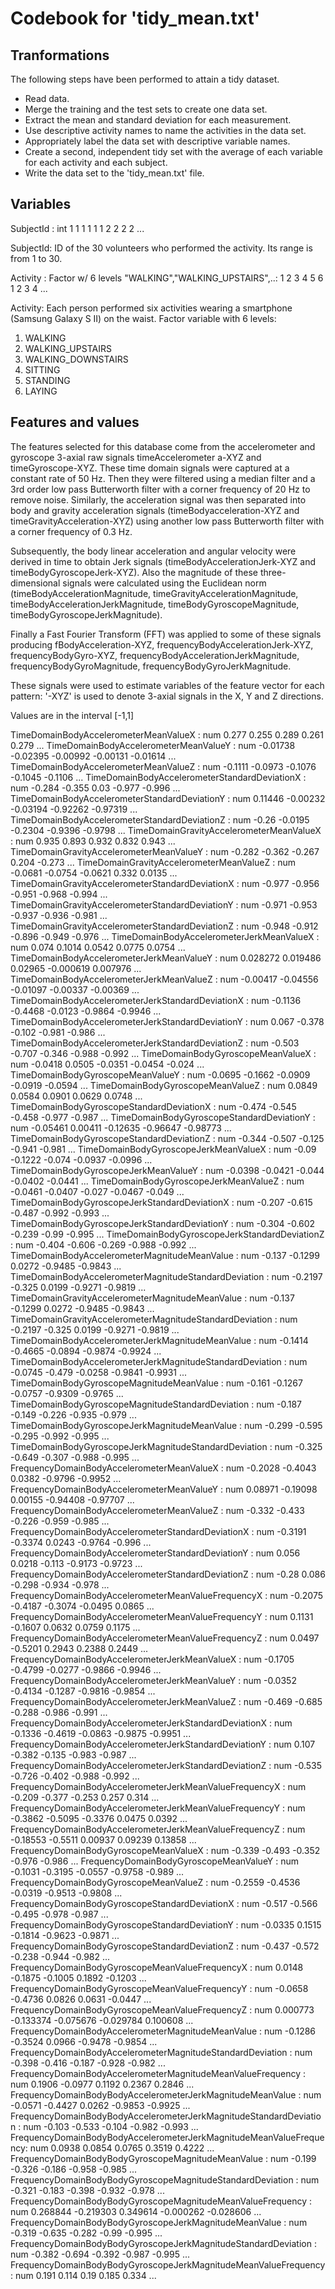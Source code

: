 # Codebook for 'tidy_mean.txt'


## Tranformations

The following steps have been performed to attain a tidy dataset. 

- Read data.
- Merge the training and the test sets to create one data set.
- Extract the mean and standard deviation for each measurement.
- Use descriptive activity names to name the activities in the data set.
- Appropriately label the data set with descriptive variable names.
- Create a second, independent tidy set with the average of each variable for each activity and each subject.
- Write the data set to the 'tidy_mean.txt' file.


## Variables

SubjectId                                                          : int  1 1 1 1 1 1 2 2 2 2 ...

SubjectId: ID of the 30 volunteers who performed the activity. Its range is from 1 to 30.


Activity                                                           : Factor w/ 6 levels "WALKING","WALKING_UPSTAIRS",..: 1 2 3 4 5 6 1 2 3 4 ...

Activity: Each person performed six activities wearing a smartphone (Samsung Galaxy S II) on the waist. Factor variable with 6 levels:
1. WALKING
2. WALKING_UPSTAIRS
3. WALKING_DOWNSTAIRS
4. SITTING
5. STANDING
6. LAYING


## Features and values

The features selected for this database come from the accelerometer and gyroscope 3-axial raw signals timeAccelerometer a-XYZ and timeGyroscope-XYZ. These time domain signals were captured at a constant rate of 50 Hz. Then they were filtered using a median filter and a 3rd order low pass Butterworth filter with a corner frequency of 20 Hz to remove noise. Similarly, the acceleration signal was then separated into body and gravity acceleration signals (timeBodyacceleration-XYZ and timeGravityAcceleration-XYZ) using another low pass Butterworth filter with a corner frequency of 0.3 Hz.

Subsequently, the body linear acceleration and angular velocity were derived in time to obtain Jerk signals (timeBodyAccelerationJerk-XYZ and timeBodyGyroscopeJerk-XYZ). Also the magnitude of these three-dimensional signals were calculated using the Euclidean norm (timeBodyAccelerationMagnitude, timeGravityAccelerationMagnitude, timeBodyAccelerationJerkMagnitude, timeBodyGyroscopeMagnitude, timeBodyGyroscopeJerkMagnitude).

Finally a Fast Fourier Transform (FFT) was applied to some of these signals producing fBodyAcceleration-XYZ, frequencyBodyAccelerationJerk-XYZ, frequencyBodyGyro-XYZ, frequencyBodyAccelerationJerkMagnitude, frequencyBodyGyroMagnitude, frequencyBodyGyroJerkMagnitude.

These signals were used to estimate variables of the feature vector for each pattern:
'-XYZ' is used to denote 3-axial signals in the X, Y and Z directions.

Values are in the interval [-1,1]

  
  TimeDomainBodyAccelerometerMeanValueX                              : num  0.277 0.255 0.289 0.261 0.279 ...
  TimeDomainBodyAccelerometerMeanValueY                              : num  -0.01738 -0.02395 -0.00992 -0.00131 -0.01614 ...
  TimeDomainBodyAccelerometerMeanValueZ                              : num  -0.1111 -0.0973 -0.1076 -0.1045 -0.1106 ...
  TimeDomainBodyAccelerometerStandardDeviationX                      : num  -0.284 -0.355 0.03 -0.977 -0.996 ...
  TimeDomainBodyAccelerometerStandardDeviationY                      : num  0.11446 -0.00232 -0.03194 -0.92262 -0.97319 ...
  TimeDomainBodyAccelerometerStandardDeviationZ                      : num  -0.26 -0.0195 -0.2304 -0.9396 -0.9798 ...
  TimeDomainGravityAccelerometerMeanValueX                           : num  0.935 0.893 0.932 0.832 0.943 ...
  TimeDomainGravityAccelerometerMeanValueY                           : num  -0.282 -0.362 -0.267 0.204 -0.273 ...
  TimeDomainGravityAccelerometerMeanValueZ                           : num  -0.0681 -0.0754 -0.0621 0.332 0.0135 ...
  TimeDomainGravityAccelerometerStandardDeviationX                   : num  -0.977 -0.956 -0.951 -0.968 -0.994 ...
  TimeDomainGravityAccelerometerStandardDeviationY                   : num  -0.971 -0.953 -0.937 -0.936 -0.981 ...
  TimeDomainGravityAccelerometerStandardDeviationZ                   : num  -0.948 -0.912 -0.896 -0.949 -0.976 ...
  TimeDomainBodyAccelerometerJerkMeanValueX                          : num  0.074 0.1014 0.0542 0.0775 0.0754 ...
  TimeDomainBodyAccelerometerJerkMeanValueY                          : num  0.028272 0.019486 0.02965 -0.000619 0.007976 ...
  TimeDomainBodyAccelerometerJerkMeanValueZ                          : num  -0.00417 -0.04556 -0.01097 -0.00337 -0.00369 ...
  TimeDomainBodyAccelerometerJerkStandardDeviationX                  : num  -0.1136 -0.4468 -0.0123 -0.9864 -0.9946 ...
  TimeDomainBodyAccelerometerJerkStandardDeviationY                  : num  0.067 -0.378 -0.102 -0.981 -0.986 ...
  TimeDomainBodyAccelerometerJerkStandardDeviationZ                  : num  -0.503 -0.707 -0.346 -0.988 -0.992 ...
  TimeDomainBodyGyroscopeMeanValueX                                  : num  -0.0418 0.0505 -0.0351 -0.0454 -0.024 ...
  TimeDomainBodyGyroscopeMeanValueY                                  : num  -0.0695 -0.1662 -0.0909 -0.0919 -0.0594 ...
  TimeDomainBodyGyroscopeMeanValueZ                                  : num  0.0849 0.0584 0.0901 0.0629 0.0748 ...
  TimeDomainBodyGyroscopeStandardDeviationX                          : num  -0.474 -0.545 -0.458 -0.977 -0.987 ...
  TimeDomainBodyGyroscopeStandardDeviationY                          : num  -0.05461 0.00411 -0.12635 -0.96647 -0.98773 ...
  TimeDomainBodyGyroscopeStandardDeviationZ                          : num  -0.344 -0.507 -0.125 -0.941 -0.981 ...
  TimeDomainBodyGyroscopeJerkMeanValueX                              : num  -0.09 -0.1222 -0.074 -0.0937 -0.0996 ...
  TimeDomainBodyGyroscopeJerkMeanValueY                              : num  -0.0398 -0.0421 -0.044 -0.0402 -0.0441 ...
  TimeDomainBodyGyroscopeJerkMeanValueZ                              : num  -0.0461 -0.0407 -0.027 -0.0467 -0.049 ...
  TimeDomainBodyGyroscopeJerkStandardDeviationX                      : num  -0.207 -0.615 -0.487 -0.992 -0.993 ...
  TimeDomainBodyGyroscopeJerkStandardDeviationY                      : num  -0.304 -0.602 -0.239 -0.99 -0.995 ...
  TimeDomainBodyGyroscopeJerkStandardDeviationZ                      : num  -0.404 -0.606 -0.269 -0.988 -0.992 ...
  TimeDomainBodyAccelerometerMagnitudeMeanValue                      : num  -0.137 -0.1299 0.0272 -0.9485 -0.9843 ...
  TimeDomainBodyAccelerometerMagnitudeStandardDeviation              : num  -0.2197 -0.325 0.0199 -0.9271 -0.9819 ...
  TimeDomainGravityAccelerometerMagnitudeMeanValue                   : num  -0.137 -0.1299 0.0272 -0.9485 -0.9843 ...
  TimeDomainGravityAccelerometerMagnitudeStandardDeviation           : num  -0.2197 -0.325 0.0199 -0.9271 -0.9819 ...
  TimeDomainBodyAccelerometerJerkMagnitudeMeanValue                  : num  -0.1414 -0.4665 -0.0894 -0.9874 -0.9924 ...
  TimeDomainBodyAccelerometerJerkMagnitudeStandardDeviation          : num  -0.0745 -0.479 -0.0258 -0.9841 -0.9931 ...
  TimeDomainBodyGyroscopeMagnitudeMeanValue                          : num  -0.161 -0.1267 -0.0757 -0.9309 -0.9765 ...
  TimeDomainBodyGyroscopeMagnitudeStandardDeviation                  : num  -0.187 -0.149 -0.226 -0.935 -0.979 ...
  TimeDomainBodyGyroscopeJerkMagnitudeMeanValue                      : num  -0.299 -0.595 -0.295 -0.992 -0.995 ...
  TimeDomainBodyGyroscopeJerkMagnitudeStandardDeviation              : num  -0.325 -0.649 -0.307 -0.988 -0.995 ...
  FrequencyDomainBodyAccelerometerMeanValueX                         : num  -0.2028 -0.4043 0.0382 -0.9796 -0.9952 ...
  FrequencyDomainBodyAccelerometerMeanValueY                         : num  0.08971 -0.19098 0.00155 -0.94408 -0.97707 ...
  FrequencyDomainBodyAccelerometerMeanValueZ                         : num  -0.332 -0.433 -0.226 -0.959 -0.985 ...
  FrequencyDomainBodyAccelerometerStandardDeviationX                 : num  -0.3191 -0.3374 0.0243 -0.9764 -0.996 ...
  FrequencyDomainBodyAccelerometerStandardDeviationY                 : num  0.056 0.0218 -0.113 -0.9173 -0.9723 ...
  FrequencyDomainBodyAccelerometerStandardDeviationZ                 : num  -0.28 0.086 -0.298 -0.934 -0.978 ...
  FrequencyDomainBodyAccelerometerMeanValueFrequencyX                : num  -0.2075 -0.4187 -0.3074 -0.0495 0.0865 ...
  FrequencyDomainBodyAccelerometerMeanValueFrequencyY                : num  0.1131 -0.1607 0.0632 0.0759 0.1175 ...
  FrequencyDomainBodyAccelerometerMeanValueFrequencyZ                : num  0.0497 -0.5201 0.2943 0.2388 0.2449 ...
  FrequencyDomainBodyAccelerometerJerkMeanValueX                     : num  -0.1705 -0.4799 -0.0277 -0.9866 -0.9946 ...
  FrequencyDomainBodyAccelerometerJerkMeanValueY                     : num  -0.0352 -0.4134 -0.1287 -0.9816 -0.9854 ...
  FrequencyDomainBodyAccelerometerJerkMeanValueZ                     : num  -0.469 -0.685 -0.288 -0.986 -0.991 ...
  FrequencyDomainBodyAccelerometerJerkStandardDeviationX             : num  -0.1336 -0.4619 -0.0863 -0.9875 -0.9951 ...
  FrequencyDomainBodyAccelerometerJerkStandardDeviationY             : num  0.107 -0.382 -0.135 -0.983 -0.987 ...
  FrequencyDomainBodyAccelerometerJerkStandardDeviationZ             : num  -0.535 -0.726 -0.402 -0.988 -0.992 ...
  FrequencyDomainBodyAccelerometerJerkMeanValueFrequencyX            : num  -0.209 -0.377 -0.253 0.257 0.314 ...
  FrequencyDomainBodyAccelerometerJerkMeanValueFrequencyY            : num  -0.3862 -0.5095 -0.3376 0.0475 0.0392 ...
  FrequencyDomainBodyAccelerometerJerkMeanValueFrequencyZ            : num  -0.18553 -0.5511 0.00937 0.09239 0.13858 ...
  FrequencyDomainBodyGyroscopeMeanValueX                             : num  -0.339 -0.493 -0.352 -0.976 -0.986 ...
  FrequencyDomainBodyGyroscopeMeanValueY                             : num  -0.1031 -0.3195 -0.0557 -0.9758 -0.989 ...
  FrequencyDomainBodyGyroscopeMeanValueZ                             : num  -0.2559 -0.4536 -0.0319 -0.9513 -0.9808 ...
  FrequencyDomainBodyGyroscopeStandardDeviationX                     : num  -0.517 -0.566 -0.495 -0.978 -0.987 ...
  FrequencyDomainBodyGyroscopeStandardDeviationY                     : num  -0.0335 0.1515 -0.1814 -0.9623 -0.9871 ...
  FrequencyDomainBodyGyroscopeStandardDeviationZ                     : num  -0.437 -0.572 -0.238 -0.944 -0.982 ...
  FrequencyDomainBodyGyroscopeMeanValueFrequencyX                    : num  0.0148 -0.1875 -0.1005 0.1892 -0.1203 ...
  FrequencyDomainBodyGyroscopeMeanValueFrequencyY                    : num  -0.0658 -0.4736 0.0826 0.0631 -0.0447 ...
  FrequencyDomainBodyGyroscopeMeanValueFrequencyZ                    : num  0.000773 -0.133374 -0.075676 -0.029784 0.100608 ...
  FrequencyDomainBodyAccelerometerMagnitudeMeanValue                 : num  -0.1286 -0.3524 0.0966 -0.9478 -0.9854 ...
  FrequencyDomainBodyAccelerometerMagnitudeStandardDeviation         : num  -0.398 -0.416 -0.187 -0.928 -0.982 ...
  FrequencyDomainBodyAccelerometerMagnitudeMeanValueFrequency        : num  0.1906 -0.0977 0.1192 0.2367 0.2846 ...
  FrequencyDomainBodyBodyAccelerometerJerkMagnitudeMeanValue         : num  -0.0571 -0.4427 0.0262 -0.9853 -0.9925 ...
  FrequencyDomainBodyBodyAccelerometerJerkMagnitudeStandardDeviation : num  -0.103 -0.533 -0.104 -0.982 -0.993 ...
  FrequencyDomainBodyBodyAccelerometerJerkMagnitudeMeanValueFrequency: num  0.0938 0.0854 0.0765 0.3519 0.4222 ...
  FrequencyDomainBodyBodyGyroscopeMagnitudeMeanValue                 : num  -0.199 -0.326 -0.186 -0.958 -0.985 ...
  FrequencyDomainBodyBodyGyroscopeMagnitudeStandardDeviation         : num  -0.321 -0.183 -0.398 -0.932 -0.978 ...
  FrequencyDomainBodyBodyGyroscopeMagnitudeMeanValueFrequency        : num  0.268844 -0.219303 0.349614 -0.000262 -0.028606 ...
  FrequencyDomainBodyBodyGyroscopeJerkMagnitudeMeanValue             : num  -0.319 -0.635 -0.282 -0.99 -0.995 ...
  FrequencyDomainBodyBodyGyroscopeJerkMagnitudeStandardDeviation     : num  -0.382 -0.694 -0.392 -0.987 -0.995 ...
  FrequencyDomainBodyBodyGyroscopeJerkMagnitudeMeanValueFrequency    : num  0.191 0.114 0.19 0.185 0.334 ...

